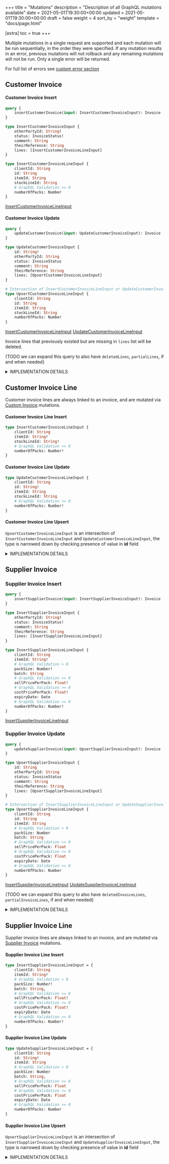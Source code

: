 +++
title = "Mutations"
description = "Description of all GraphQL mutations available"
date = 2021-05-01T19:30:00+00:00
updated = 2021-05-01T19:30:00+00:00
draft = false
weight = 4
sort_by = "weight"
template = "docs/page.html"

[extra]
toc = true
+++

Multiple mutations in a single request are supported and each mutation will be run sequentially, in the order they were specified. If any mutation results in an error, previous mutations will not rollback and any remaining mutations will not be run. Only a single error will be returned.

For full list of errors see [custom error section](/docs/api/custom_errors)

## Customer Invoice

#### Customer Invoice Insert

```graphql
query {
    insertCustomerInvoice(input: InsertCustomerInvoiceInput): Invoice
}

type InsertCustomerInvoiceInput {
    otherPartyId: String!
    status: InvoiceStatus!
    comment: String
    theirReference: String
    lines: [InsertCustomerInvoiceLineInput]
}

type InsertCustomerInvoiceLineInput {
    clientId: String
    id: String
    itemId: String
    stockLineId: String
    # GraphQL Validation >= 0
    numberOfPacks: Number
}
```

[InsertCustomerInvoiceLineInput](/docs/api/mutations/#customer-invoice-line-insert)

#### Customer Invoice Update


```graphql
query {
    updateCustomerInvoice(input: UpdateCustomerInvoiceInput): Invoice
}

type UpdateCustomerInvoiceInput {
    id: String!
    otherPartyId: String
    status: InvoiceStatus
    comment: String
    theirReference: String
    lines: [UpsertCustomerInvoiceLineInput]
}

# Intersection of InsertCustomerInvoiceLineInput or UpdateCustomerInvoiceLineInput
type UpsertCustomerInvoiceLineInput {
    clientId: String
    id: String
    itemId: String
    stockLineId: String
    numberOfPacks: Number
}
```

[InsertCustomerInvoiceLineInput](/docs/api/mutations/#customer-invoice-line-insert)
[UpdateCustomerInvoiceLineInput](/docs/api/mutations/#customer-invoice-line-update)

Invoice lines that previously existed but are missing in `lines` list will be deleted. 

{TODO we can expand this query to also have `deletedLines`, `partialLines`, if and when needed}

<details>
<summary>IMPLEMENTATION DETAILS</summary>

Base table: `invoice`

<ins>otherPartyId</ins>: `name_id`
<ins>lines</ins>: `id` -> `invoice_line.invoice_id`

All other fields are translated directly to snake case equivalent.

`type` to be set as: `CUSTOMER_INVOICE`
`store_id` to be set as current logged in store in session

On Insertion `entry_datetime` is set.

On status change the datetime fields are set:
- `confirm_datetime` is set when the status is changed to `confirmed`
- `finalised_datetime` is set when the status is changed to `finalised`

</details>

## Customer Invoice Line

Customer invoice lines are always linked to an invoice, and are mutated via [Custom Invoice](/docs/api/mutations/#customer-invoice) mutations.

#### Customer Invoice Line Insert

```GraphQL
type InsertCustomerInvoiceLineInput {
    clientId: String
    itemId: String!
    stockLineId: String!
    # GraphQL Validation >= 0
    numberOfPacks: Number!
}
```

#### Customer Invoice Line Update

```GraphQL
type UpdateCustomerInvoiceLineInput {
    clientId: String
    id: String!
    itemId: String
    stockLineId: String
    # GraphQL Validation >= 0
    numberOfPacks: Number!
}
```

#### Customer Invoice Line Upsert

`UpsertCustomerInvoiceLineInput` is an intersection of `InsertCustomerInvoiceLineInput` and `UpdateCustomerInvoiceLineInput`, the type is narrowed down by checking presence of value in **id** field

<details>
<summary>IMPLEMENTATION DETAILS</summary>

Base table: `invoice_line`

All fields are translated directly to snake case equivalent.

`invoice_id` set as id of parent

`stock_line` links on `stock_line.id` -> `invoice_line.stock_line_id`

`item` links on `item.id` -> `invoice_line.item_id`

`item_name` to be populated from related item when item changes

`pack_size`, `cost_price_per_pack`, `sell_price_per_pack`, `batch`, `expiry_date` to be populated from `stock_line`, when `stock_line_id` changes

Invoice lines are delete if they are missing in mutation but are present in database, in which case we have to make sure to adjust `stock_line` accordingly.

Validation of reduction to be checked against each `stock_line`, and reduction applied to `stock_line`. As per [InvoiceStatus implementation details](/docs/api/types/#enum-invoicestatus)

`clientId` is only used in error responses

</details>

## Supplier Invoice

### Supplier Invoice Insert

```graphql
query {
    insertSupplierInvoice(input: InsertSupplierInvoiceInput): Invoice
}

type InsertSupplierInvoiceInput {
    otherPartyId: String!
    status: InvoiceStatus!
    comment: String
    theirReference: String
    lines: [InsertSupplierInvoiceLineInput]
}

type InsertSupplierInvoiceLineInput {
    clientId: String
    itemId: String!
    # GraphQL Validation > 0
    packSize: Number!
    batch: String
    # GraphQL Validation >= 0
    sellPricePerPack: Float!
    # GraphQL Validation >= 0
    costPricePerPack: Float!
    expiryDate: Date 
    # GraphQL Validation >= 0
    numberOfPacks: Number!
}
```

[InsertSupplierInvoiceLineInput](/docs/api/mutations/#supplier-invoice-line-insert)

### Supplier Invoice Update

```graphql
query {
    updateSupplierInvoice(input: UpsertSupplierInvoiceInput): Invoice
}

type UpsertSupplierInvoiceInput {
    id: String
    otherPartyId: String
    status: InvoiceStatus
    comment: String
    theirReference: String
    lines: [UpsertSupplierInvoiceLineInput]
}

# Intersection of InsertSupplierInvoiceLineInput or UpdateSupplierInvoiceLineInput
type UpsertSupplierInvoiceLineInput {
    clientId: String
    id: String
    itemId: String
    # GraphQL Validation > 0
    packSize: Number
    batch: String
    # GraphQL Validation >= 0
    sellPricePerPack: Float
    # GraphQL Validation >= 0
    costPricePerPack: Float
    expiryDate: Date 
    # GraphQL Validation >= 0
    numberOfPacks: Number
}
```

[InsertSupplierInvoiceLineInput](/docs/api/mutations/#supplier-invoice-line-insert)
[UpdateSupplierInvoiceLineInput](/docs/api/mutations/#supplier-invoice-line-update)

{TODO we can expand this query to also have `deletedInvoiceLines`, `partialInvoiceLines`, if and when needed}                  

<details>
<summary>IMPLEMENTATION DETAILS</summary>

Base table: `invoice`

<ins>otherPartyId</ins>: `name_id`
<ins>allInvoiceLines</ins>: `id` -> `invoice_line.invoice_id`

All other fields are translated directly to snake case equivalent.

`type` to be set as: `SUPPLIER_INVOICE`
`store_id` to be set as current logged in store in session

On status change the datetime fields are set:
- `confirm_datetime` is set when the status is changed to `confirmed`
- `finalised_datetime` is set when the status is changed to `finalised`

</details>

## Supplier Invoice Line

Supplier invoice lines are always linked to an invoice, and are mutated via [Supplier Invoice](/docs/api/mutations/#supplier-invoice) mutations.

#### Supplier Invoice Line Insert

```GraphQL
type InsertSupplierInvoiceLineInput = {
    clientId: String
    itemId: String!
    # GraphQL Validation > 0
    packSize: Number!
    batch: String,
    # GraphQL Validation >= 0
    sellPricePerPack: Float!
    # GraphQL Validation >= 0
    costPricePerPack: Float!
    expiryDate: Date 
    # GraphQL Validation >= 0
    numberOfPacks: Number!
}
```       

#### Supplier Invoice Line Update

```GraphQL
type UpdateSupplierInvoiceLineInput = {
    clientId: String
    id: String!
    itemId: String
    # GraphQL Validation > 0
    packSize: Number
    batch: String,
    # GraphQL Validation >= 0
    sellPricePerPack: Float
    # GraphQL Validation >= 0
    costPricePerPack: Float
    expiryDate: Date
    # GraphQL Validation >= 0
    numberOfPacks: Number
}
```

#### Supplier Invoice Line Upsert

`UpsertSupplierInvoiceLineInput` is an intersection of `InsertSupplierInvoiceLineInput` and `UpdateSupplierInvoiceLineInput`, the type is narrowed down by checking presence of value in **id** field

<details>
<summary>IMPLEMENTATION DETAILS</summary>

Base table: `invoice_line`

All fields are translated directly to snake case equivalent.

`invoice_id` set as id of parent

`stock_line` links on `stock_line.id` -> `invoice_line.stock_line_id`

`item` links on `item.id` -> `invoice_line.item_id`

`item_name` to be populated from related item when item changes

Stock line is created when invoice changes to `CONFIRMED` as per [InvoiceStatus implementation details](/docs/api/types/#enum-invoicestatus)

During confirmation and any further subsequent change will result in:

* invoice_line.`number_of_pack` -> stock_line.`available_number_of_packs`, `total_number_of_packs`
* invoice_line.`pack_size`, `batch`, `expiry`, `sell_price_per_pack`, `cost_price_per_pack`, `item_id` -> to stock_line fields with the same name

When stock in supplier invoice is reserved by another invoice, `invoice_line` becomes not editable.

Invoice lines are delete if they are missing in mutation but are present in database, in which case we have to make sure to delete associated `stock_line`

`clientId` is only used in error responses

</details>
